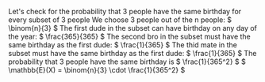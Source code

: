 Let's check for the probability that 3 people have the same birthday for every subset of 3 people
We choose 3 people out of the n people: $ \binom{n}{3} $
The first dude in the subset can have birthday on any day of the year: $ \frac{365}{365} $
The second bro in the subset must have the same birthday as the first dude: $ \frac{1}{365} $
The thid mate in the subset must have the same birthday as the first dude: $ \frac{1}{365} $
The probability that 3 people have the same birthday is $ \frac{1}{365^2} $
$ \mathbb{E}(X) = \binom{n}{3} \cdot \frac{1}{365^2} $
